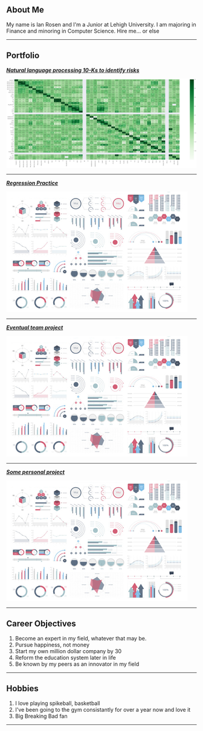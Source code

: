 ## About Me

My name is Ian Rosen and I'm a Junior at Lehigh University. I am majoring in Finance and minoring in Computer Science. Hire me... or else 
<!-- Upload your own photo and change the path -->

---

## Portfolio

<!-- You can link to other websites, PDFs in this repo, and other pages in this repo -->

_**[Natural language processing 10-Ks to identify risks](analysis_report)**_

<img src="images/output_32_1.png?raw=true"/>

---

_**[Regression Practice](Regression_practice)**_

<img src="images/dummy_thumbnail.jpg?raw=true"/>

---

_**[Eventual team project](https://donbowen.github.io/teamproject/)**_

<img src="images/dummy_thumbnail.jpg?raw=true"/>

---

_**[Some personal project](/pdf/sample_presentation.pdf)**_

<img src="images/dummy_thumbnail.jpg?raw=true"/>

---

## Career Objectives

1. Become an expert in my field, whatever that may be.
2. Pursue happiness, not money
3. Start my own million dollar company by 30
4. Reform the education system later in life
5. Be known by my peers as an innovator in my field

---

## Hobbies

1. I love playing spikeball, basketball
2. I've been going to the gym consistantly for over a year now and love it
3. Big Breaking Bad fan
---
<!-- Remove above link if you don't want to attibute -->
